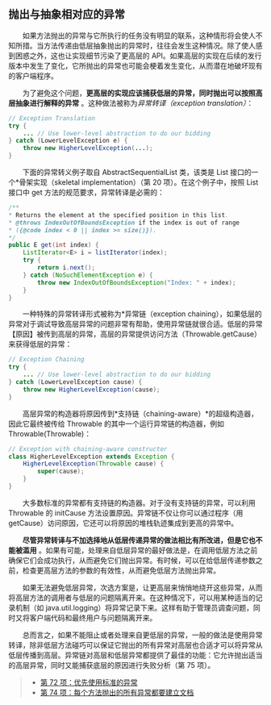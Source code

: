 ## 抛出与抽象相对应的异常

&emsp;&emsp;如果方法抛出的异常与它所执行的任务没有明显的联系，这种情形将会使人不知所措。当方法传递由低层抽象抛出的异常时，往往会发生这种情况。除了使人感到困惑之外，这也让实现细节污染了更高层的 API。如果高层的实现在后续的发行版本中发生了变化，它所抛出的异常也可能会梗着发生变化，从而潜在地破坏现有的客户端程序。

&emsp;&emsp;为了避免这个问题，**更高层的实现应该捕获低层的异常，同时抛出可以按照高层抽象进行解释的异常** 。这种做法被称为*异常转译（exception translation）*：

```java
// Exception Translation
try {
    ... // Use lower-level abstraction to do our bidding
} catch (LowerLevelException e) {
    throw new HigherLevelException(...);
}
```

&emsp;&emsp;下面的异常转义例子取自 AbstractSequentialList 类，该类是 List 接口的一个\*骨架实现（skeletal implementation）（第 20 项）。在这个例子中，按照 List<E>接口中 get 方法的规范要求，异常转译是必需的：

```java
/**
* Returns the element at the specified position in this list.
* @throws IndexOutOfBoundsException if the index is out of range
* ({@code index < 0 || index >= size()}).
*/
public E get(int index) {
    ListIterator<E> i = listIterator(index);
    try {
        return i.next();
    } catch (NoSuchElementException e) {
        throw new IndexOutOfBoundsException("Index: " + index);
    }
}
```

&emsp;&emsp;一种特殊的异常转译形式被称为\*异常链（exception chaining），如果低层的异常对于调试导致高层异常的问题非常有帮助，使用异常链就很合适。低层的异常【原因】被传到高层的异常，高层的异常提供访问方法（Throwable.getCause）来获得低层的异常：

```java
// Exception Chaining
try {
    ... // Use lower-level abstraction to do our bidding
} catch (LowerLevelException cause) {
    throw new HigherLevelException(cause);
}
```

&emsp;&emsp;高层异常的构造器将原因传到*支持链（chaining-aware）*的超级构造器，因此它最终被传给 Throwable 的其中一个运行异常链的构造器，例如 Throwable(Throwable)：

```java
// Exception with chaining-aware constructor
class HigherLevelException extends Exception {
    HigherLevelException(Throwable cause) {
        super(cause);
    }
}
```

&emsp;&emsp;大多数标准的异常都有支持链的构造器。对于没有支持链的异常，可以利用 Throwable 的 initCause 方法设置原因。异常链不仅让你可以通过程序（用 getCause）访问原因，它还可以将原因的堆栈轨迹集成到更高的异常中。

&emsp;&emsp;**尽管异常转译与不加选择地从低层传递异常的做法相比有所改进，但是它也不能被滥用** 。如果有可能，处理来自低层异常的最好做法是，在调用低层方法之前确保它们会成功执行，从而避免它们抛出异常。有时候，可以在给低层传递参数之前，检查更高层方法的参数的有效性，从而避免低层方法抛出异常。

&emsp;&emsp;如果无法避免低层异常，次选方案是，让更高层来悄悄地绕开这些异常，从而将高层方法的调用者与低层的问题隔离开来。在这种情况下，可以用某种适当的记录机制（如 java.util.logging）将异常记录下来。这样有助于管理员调查问题，同时又将客户端代码和最终用户与问题隔离开来。

&emsp;&emsp;总而言之，如果不能阻止或者处理来自更低层的异常，一般的做法是使用异常转译，除非低层方法碰巧可以保证它抛出的所有异常对高层也合适才可以将异常从低层传播到高层。异常链对高层和低层异常都提供了最佳的功能：它允许抛出适当的高层异常，同时又能捕获底层的原因进行失败分析（第 75 项）。

> - [第 72 项：优先使用标准的异常](https://gitee.com/lin-mt/effective-java-third-edition/blob/master/第10章：异常/第72项：优先使用标准的异常.md)
> - [第 74 项：每个方法抛出的所有异常都要建立文档](https://gitee.com/lin-mt/effective-java-third-edition/blob/master/第10章：异常/第74项：每个方法抛出的所有异常都要建立文档.md)
